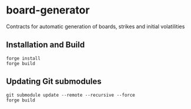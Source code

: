 # board-generator
Contracts for automatic generation of boards, strikes and initial volatilities

## Installation and Build
```shell
forge install
forge build
```

## Updating Git submodules
```shell
git submodule update --remote --recursive --force
forge build
```